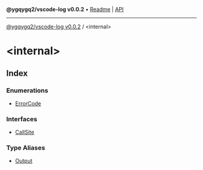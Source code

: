 **@ygqygq2/vscode-log v0.0.2** • [Readme](../README.md) \| [API](../globals.md)

***

[@ygqygq2/vscode-log v0.0.2](../README.md) / \<internal\>

# \<internal\>

## Index

### Enumerations

- [ErrorCode](enumerations/ErrorCode.md)

### Interfaces

- [CallSite](interfaces/CallSite.md)

### Type Aliases

- [Output](type-aliases/Output.md)
